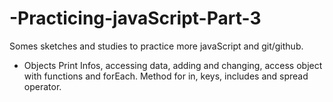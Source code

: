 # -Practicing-javaScript-Part-3

Somes sketches and studies to practice more javaScript and git/github.

- Objects
  Print Infos, accessing data, adding and changing, access object with functions and forEach.
  Method for in, keys, includes and spread operator.
